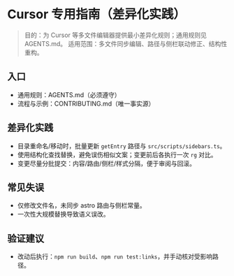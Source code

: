 # Cursor 专用指南（差异化实践）

> 目的：为 Cursor 等多文件编辑器提供最小差异化规则；通用规则见 AGENTS.md。
> 适用范围：多文件同步编辑、路径与侧栏联动修正、结构性重构。

## 入口

- 通用规则：AGENTS.md（必须遵守）
- 流程与示例：CONTRIBUTING.md（唯一事实源）

## 差异化实践

- 目录重命名/移动时，批量更新 `getEntry` 路径与 `src/scripts/sidebars.ts`。
- 使用结构化查找替换，避免误伤相似文案；变更前后各执行一次 `rg` 对比。
- 变更尽量分批提交：内容/路由/侧栏/样式分隔，便于审阅与回滚。

## 常见失误

- 仅修改文件名，未同步 astro 路由与侧栏常量。
- 一次性大规模替换导致语义误改。

## 验证建议

- 改动后执行：`npm run build`、`npm run test:links`，并手动核对受影响路径。
